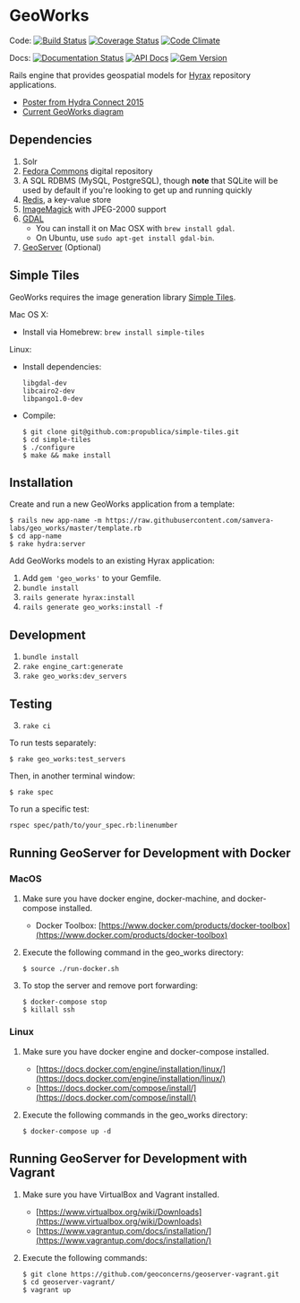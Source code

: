 # GeoWorks

Code: [![Build Status](https://img.shields.io/travis/geoconcerns/geo_works/master.svg)](https://travis-ci.org/geoconcerns/geo_works)
[![Coverage Status](https://img.shields.io/coveralls/projecthydra-labs/geo_works/master.svg)](https://coveralls.io/github/geoconcerns/geo_works?branch=master)
[![Code Climate](https://codeclimate.com/github/geoconcerns/geo_works/badges/gpa.svg)](https://codeclimate.com/github/geoconcerns/geo_works)

Docs: [![Documentation Status](https://inch-ci.org/github/geoconcerns/geo_works.svg?branch=master)](https://inch-ci.org/github/geoconcerns/geo_works)
[![API Docs](http://img.shields.io/badge/API-docs-blue.svg)](http://www.rubydoc.info/github/geoconcerns/geo_works)
[![Gem Version](https://img.shields.io/gem/v/geo_works.svg)](https://github.com/geoconcerns/geo_works/releases)

Rails engine that provides geospatial models for [Hyrax](http://hyrax.projecthydra.org/) repository applications.

* [Poster from Hydra Connect 2015](https://drive.google.com/file/d/0B5fLh2mc4FCbOUpWaTFOVmI4Nkk/view?pli=1)
* [Current GeoWorks diagram](https://wiki.duraspace.org/download/attachments/69012114/pcdm-geo-model.pdf?version=1&modificationDate=1463590066822&api=v2)


## Dependencies

1. Solr
1. [Fedora Commons](http://www.fedora-commons.org/) digital repository
1. A SQL RDBMS (MySQL, PostgreSQL), though **note** that SQLite will be used by default if you're looking to get up and running quickly
1. [Redis](http://redis.io/), a key-value store
1. [ImageMagick](http://www.imagemagick.org/) with JPEG-2000 support
1. [GDAL](http://www.gdal.org/)
    * You can install it on Mac OSX with `brew install gdal`.
    * On Ubuntu, use `sudo apt-get install gdal-bin`.
1. [GeoServer](http://geoserver.org/) (Optional)

## Simple Tiles

GeoWorks requires the image generation library [Simple Tiles](http://propublica.github.io/simple-tiles/).

Mac OS X:

- Install via Homebrew: ```brew install simple-tiles```

Linux:

- Install dependencies:

  ```
  libgdal-dev
  libcairo2-dev
  libpango1.0-dev
  ```

- Compile:

  ```
  $ git clone git@github.com:propublica/simple-tiles.git
  $ cd simple-tiles
  $ ./configure
  $ make && make install
  ```

## Installation

Create and run a new GeoWorks application from a template:

```
$ rails new app-name -m https://raw.githubusercontent.com/samvera-labs/geo_works/master/template.rb
$ cd app-name
$ rake hydra:server
```

Add GeoWorks models to an existing Hyrax application:

1. Add `gem 'geo_works'` to your Gemfile.
1. `bundle install`
1. `rails generate hyrax:install`
1. `rails generate geo_works:install -f`

## Development

1. `bundle install`
2. `rake engine_cart:generate`
3. `rake geo_works:dev_servers`

## Testing

3. `rake ci`

To run tests separately:

```
$ rake geo_works:test_servers
```

Then, in another terminal window:

```
$ rake spec
```
To run a specific test:

```bash
rspec spec/path/to/your_spec.rb:linenumber
```

## Running GeoServer for Development with Docker

### MacOS

1. Make sure you have docker engine, docker-machine, and docker-compose installed.
   - Docker Toolbox: [https://www.docker.com/products/docker-toolbox](https://www.docker.com/products/docker-toolbox)

1. Execute the following command in the geo_works directory:

   ```
   $ source ./run-docker.sh
   ```
1. To stop the server and remove port forwarding:

	```
	$ docker-compose stop
	$ killall ssh
	```

### Linux

1. Make sure you have docker engine and docker-compose installed.
   - [https://docs.docker.com/engine/installation/linux/](https://docs.docker.com/engine/installation/linux/)
   - [https://docs.docker.com/compose/install/](https://docs.docker.com/compose/install/)

1. Execute the following commands in the geo_works directory:

	```
	$ docker-compose up -d
	```

## Running GeoServer for Development with Vagrant

1. Make sure you have VirtualBox and Vagrant installed.
	- [https://www.virtualbox.org/wiki/Downloads](https://www.virtualbox.org/wiki/Downloads)
	- [https://www.vagrantup.com/docs/installation/](https://www.vagrantup.com/docs/installation/)
1. Execute the following commands:

	```
	$ git clone https://github.com/geoconcerns/geoserver-vagrant.git
	$ cd geoserver-vagrant/
	$ vagrant up

	```
